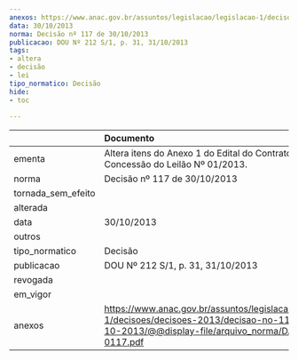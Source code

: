 ```yaml
---
anexos: https://www.anac.gov.br/assuntos/legislacao/legislacao-1/decisoes/decisoes-2013/decisao-no-117-de-30-10-2013/@@display-file/arquivo_norma/DA2013-0117.pdf
data: 30/10/2013
norma: Decisão nº 117 de 30/10/2013
publicacao: DOU Nº 212 S/1, p. 31, 31/10/2013
tags:
- altera
- decisão
- lei
tipo_normatico: Decisão
hide: 
- toc 
 
---
```


|                    | Documento                                                                                                                                                 |
|:-------------------|:----------------------------------------------------------------------------------------------------------------------------------------------------------|
| ementa             | Altera itens do Anexo 1 do Edital do Contrato de Concessão do Leilão Nº 01/2013.                                                                          |
| norma              | Decisão nº 117 de 30/10/2013                                                                                                                              |
| tornada_sem_efeito |                                                                                                                                                           |
| alterada           |                                                                                                                                                           |
| data               | 30/10/2013                                                                                                                                                |
| outros             |                                                                                                                                                           |
| tipo_normatico     | Decisão                                                                                                                                                   |
| publicacao         | DOU Nº 212 S/1, p. 31, 31/10/2013                                                                                                                         |
| revogada           |                                                                                                                                                           |
| em_vigor           |                                                                                                                                                           |
| anexos             | https://www.anac.gov.br/assuntos/legislacao/legislacao-1/decisoes/decisoes-2013/decisao-no-117-de-30-10-2013/@@display-file/arquivo_norma/DA2013-0117.pdf |